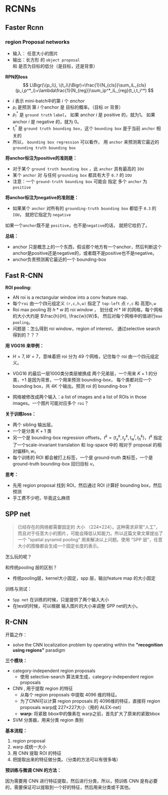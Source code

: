 # RCNNs



## Faster Rcnn

### region Proposal networks

* 输入： 任意大小的图片
* 输出：长方形 的 `object proposal` 和 是否为目标的低分（是目标，还是背景）


**RPN的loss**
$$
L\Bigr(\{p_i\}, \{t_i\}\Bigr)=\frac{1}{N_{cls}}\sum_iL_{cls}(p_i,p^*_i)+\lambda\frac{1}{N_{reg}}\sum_ip^*_iL_{reg}(t_i,t_i^*)
$$

* $i$ 表示 mini-batch中的第 $i$ 个 $anchor$
* $p_i$ 是预测 第 $i$ 个anchor 是 目标的概率。（目标 or 背景）
* $p_i^*$ 是 `ground truth` `label`， 如果 anchor $i$ 是 positive 的，就为1。 如果 anchor $i$  是 negative 的，就为 0。
* $t_i^*$  是 `ground truth bounding box`，这个 `bounding box` 是于当前 `anchor` 相关的
* 所以， `bounding box regression` 可以看作， 用 `anchor` 来预测离它最近的 `grounding truth bounding box`



**将anchor标注为positive的准则是：**

* 对于某个 `ground truth bounding box` ，此 `anchor` 具有最高的 `IOU`
* 某个 `anchor` 对 与任何 `grounding box` 都具有大于 `0.7` 的 `IOU`
* 注意：一个 `ground-truth bounding box` 可能会 指定 多个 `anchor` 为 `positive`

**将anchor标注为negative的准则是：**

* 如果某个 `anchor` 对所有的 `grounding-truth bounding box` 都低于 `0.3` 的 `IOU`， 就把它指定为 `negative`

如果一个`anchor`既不是 `positive`，也不是`negative`的话， 就把它给扔了。



**总结：**

* anchor 只是概念上的一个东西，假设那个地方有一个anchor，然后判断这个anchor是positive还是negative的，或者既不是positive也不是negative。
* anchor负责预测离它最近的一个 bounding-box



## Fast R-CNN



**ROI pooling:**

* AN roi is a rectangular window into a conv feature map.
* 每个`roi` 由一个四元组定义 `(r,c,h,w)` 指定了 `top-left` 点 `r,c` 和  高宽`h,w`
* Roi max pooling 将 $h*w$ 的 roi window ， 划分成 $H*W$ 的网格，每个网格的大小大约是 $\frac{h}{H}, \frac{w}{W}$， 然后对每个网格中的值进行`max pooling`。 
* 问题是：怎么得到  roi window，region of interest， 通过selective search 得到的？？？




**用 VGG16 来举例：**



* $H=7, W=7$，意味着把 roi 分为 49 个网格，记住每个 roi 由一个四元组定义。


* VGG16 的最后一层1000类分类层被换成 两个兄弟层，一个用来 $K+1$ 的分类，+1 是因为背景，一个用来预测 bounding-box， 每个类都对应一个bounding box，共 $4K$ 个输出。预测 roi 的 bounding-box ?
* 网络被修改成两个输入：a list of images and a list of ROIs in those images。一个图片可能对应多个 `roi`？



**关于训练loss：**

* 两个 sibling 输出层。
* 一个是分类 $K+1$ 类
* 另一个是 bounding-box regression offsets，$t^k=\Bigr(t_x^k,t_y^k,t_w^l,t_h^k\Bigr)$，$t^k$ 指定了一个scale-invariant translation 和 log-space 中的 相对于 proposal 的相对偏移$h,w$。
* 每个训练的 ROI 都会被打上标签，一个是 ground-truth 类标签，一个是 ground-truth bounding-box 回归目标 $v$。

**思考：**

* 先用 region proposal 找到 ROI，然后通过 ROI 计算好 bounding box，然后预测
* 手工费不少吧，毕竟这么麻烦






## SPP net

> 已经存在的网络都需要固定的 大小 （224×224）。这种需求非常“人工”，而且对于任意大小的图片，可能会降低认知能力。所以这篇文章文章提出了一个 "spatial pyramid pooling" 用来解决以上问题。使用 "SPP 层"，任意大小的图像都会生成一个固定长度的表示。

怎么玩的呢？ 

和传统pooling 层的区别？

* 传统pooling层，kernel大小固定，spp 层，输出feature map 的大小固定



训练与测试：

* `Spp net` 在训练的时候，只是提供了两个输入大小
* 在test的时候，可以根据 输入图片的大小来调整 SPP net的大小。




## R-CNN

开篇之作：



* solve the CNN localization problem by operating within the **"recognition using regions"** paradigm



**三个模块：**

* category-independent region proposals
  * 使用 selective-search 算法来生成，category-independent region proposals
* CNN , 用于提取 region 的特征
  * 从每个 region proposals 中提取 4096 维的特征。
  * 为了CNN可以计算 region proposals 的 4096维的特征，直接将 region proposals warp成 227×227大小（用的 ALEX-net）
  * **warp:** 将紧致 bbox中的像素在 warp之前，首先扩大了原来的紧致bbox
* SVM 分类器，用来分类 region 类别





**基本流程：**

1.  region proposal
2.  warp 成统一大小
3.  用 CNN 提取 ROI 的特征
4.  把提取出来的特征做分类。（分类的方法可以有很多咯）



**预训练与微调 CNN 的方法：**

因为需要用 CNN 进行特征提取，然后进行分类，所以，预训练 CNN 是有必要的，需要保证可以提取到一个好的特征，然后用来分类或干其他。


